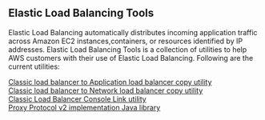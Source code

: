 ## Elastic Load Balancing Tools
 
Elastic Load Balancing automatically distributes incoming application traffic across Amazon EC2 instances,containers, or resources identified by IP addresses. Elastic Load Balancing Tools is a collection of utilities to help AWS customers with their use of Elastic Load Balancing. Following are the current utilities:

[Classic load balancer to Application load balancer copy utility](application-load-balancer-copy-utility/) <br />
[Classic load balancer to Network load balancer copy utility](network-load-balancer-copy-utility/) <br /> 
[Classic Load Balancer Console Link utility](proprot/) <br /> 
[Proxy Protocol v2 implementation Java library](classic-load-balancer-consolelink-utility/) <br /> 
